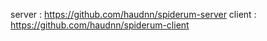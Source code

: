 server : https://github.com/haudnn/spiderum-server
client : https://github.com/haudnn/spiderum-client
